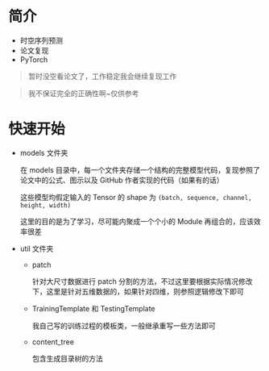 # 简介

- 时空序列预测
- 论文复现
- PyTorch

> 暂时没空看论文了，工作稳定我会继续复现工作

> 我不保证完全的正确性啊~仅供参考

# 快速开始

- models 文件夹

  在 models 目录中，每一个文件夹存储一个结构的完整模型代码，复现参照了论文中的公式、图示以及 GitHub 作者实现的代码（如果有的话）

  这些模型均假定输入的 Tensor 的 shape 为 `(batch, sequence, channel, height, width)`
  
  这里的目的是为了学习，尽可能内聚成一个个小的 Module 再组合的，应该效率很差

- util 文件夹

  - patch

    针对大尺寸数据进行 patch 分割的方法，不过这里要根据实际情况修改下，这里是针对五维数据的，如果针对四维，则参照逻辑修改下即可

  - TrainingTemplate 和 TestingTemplate

    我自己写的训练过程的模板类，一般继承重写一些方法即可

  - content_tree

    包含生成目录树的方法





